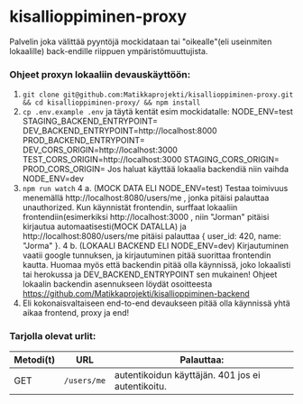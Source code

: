 # kisallioppiminen-proxy

Palvelin joka välittää pyyntöjä mockidataan tai "oikealle"(eli useinmiten lokaalille) back-endille riippuen ympäristömuuttujista.

### Ohjeet proxyn lokaaliin devauskäyttöön:
1. `git clone git@github.com:Matikkaprojekti/kisallioppiminen-proxy.git && cd kisallioppiminen-proxy/ && npm install`
2. `cp .env.example .env` ja täytä kentät esim mockidatalle:
NODE_ENV=test
STAGING_BACKEND_ENTRYPOINT=
DEV_BACKEND_ENTRYPOINT=http://localhost:8000
PROD_BACKEND_ENTRYPOINT=
DEV_CORS_ORIGIN=http://localhost:3000
TEST_CORS_ORIGIN=http://localhost:3000
STAGING_CORS_ORIGIN=
PROD_CORS_ORIGIN=
Jos haluat käyttää lokaalia backendiä niin vaihda NODE_ENV=dev
3. `npm run watch`
4 a. (MOCK DATA ELI NODE_ENV=test) Testaa toimivuus menemällä http://localhost:8080/users/me , jonka pitäisi palauttaa unauthorized. Kun käynnistät frontendin, surffaat lokaaliin frontendiin(esimerkiksi http://localhost:3000 , niin "Jorman" pitäisi kirjautua automaatisesti(MOCK DATALLA) ja http://localhost:8080/users/me pitäisi palauttaa { user_id: 420, name: "Jorma" }.
4 b. (LOKAALI BACKEND ELI NODE_ENV=dev) Kirjautuminen vaatii google tunnuksen, ja kirjautuminen pitää suorittaa frontendin kautta. Huomaa myös että backendin pitää olla käynnissä, joko lokaalisti tai herokussa ja DEV_BACKEND_ENTRYPOINT sen mukainen! Ohjeet lokaalin backendin
asennukseen löydät osoitteesta https://github.com/Matikkaprojekti/kisallioppiminen-backend
5. Eli kokonaisvaltaiseen end-to-end devaukseen pitää olla käynnissä yhtä aikaa frontend, proxy ja end! 


### Tarjolla olevat urlit:

| Metodi(t) | URL                       | Palauttaa:|
| --------| --------------------------- | -------------- | 
| GET     | `/users/me`                 |  autentikoidun käyttäjän. 401 jos ei autentikoitu. |
